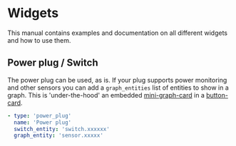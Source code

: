 # Widgets

This manual contains examples and documentation on all different widgets and how to use them.

## Power plug / Switch

The power plug can be used, as is. If your plug supports power monitoring and other sensors you can add a `graph_entities` list of entities to show in a graph. This is 'under-the-hood' an embedded [mini-graph-card](https://github.com/kalkih/mini-graph-card) in a [button-card](https://github.com/custom-cards/button-card).

```yaml
- type: 'power_plug'
  name: 'Power plug'
  switch_entity: 'switch.xxxxxx'
  graph_entity: 'sensor.xxxxx'
```